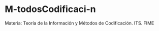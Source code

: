 M-todosCodificaci-n
===================

Materia: Teoría de la Información y Métodos de Codificación. ITS. FIME